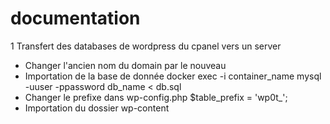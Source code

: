 # documentation

1 Transfert des databases de wordpress du cpanel vers un server
- Changer l'ancien nom du domain par le nouveau
- Importation de la base de donnée
  docker exec -i container_name mysql -uuser -ppassword db_name < db.sql
- Changer le prefixe dans wp-config.php
  $table_prefix = 'wp0t_';
- Importation du dossier wp-content
